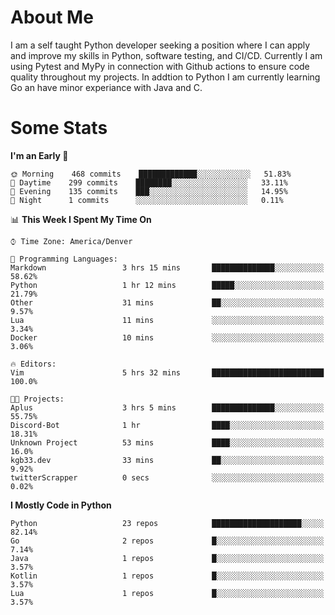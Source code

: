 # About Me
  I am a self taught Python developer seeking a position where I can apply and improve my skills in Python, software testing, and CI/CD. Currently I am using Pytest and MyPy in connection with Github actions to ensure code quality throughout my projects. In addtion to Python I am currently learning Go an have minor experiance with Java and C.
  
 # Some Stats
  
<!--START_SECTION:waka-->
**I'm an Early 🐤** 

```text
🌞 Morning    468 commits    █████████████░░░░░░░░░░░░   51.83% 
🌆 Daytime    299 commits    ████████░░░░░░░░░░░░░░░░░   33.11% 
🌃 Evening    135 commits    ███░░░░░░░░░░░░░░░░░░░░░░   14.95% 
🌙 Night      1 commits      ░░░░░░░░░░░░░░░░░░░░░░░░░   0.11%

```


📊 **This Week I Spent My Time On** 

```text
⌚︎ Time Zone: America/Denver

💬 Programming Languages: 
Markdown                 3 hrs 15 mins       ██████████████░░░░░░░░░░░   58.62% 
Python                   1 hr 12 mins        █████░░░░░░░░░░░░░░░░░░░░   21.79% 
Other                    31 mins             ██░░░░░░░░░░░░░░░░░░░░░░░   9.57% 
Lua                      11 mins             ░░░░░░░░░░░░░░░░░░░░░░░░░   3.34% 
Docker                   10 mins             ░░░░░░░░░░░░░░░░░░░░░░░░░   3.06%

🔥 Editors: 
Vim                      5 hrs 32 mins       █████████████████████████   100.0%

🐱‍💻 Projects: 
Aplus                    3 hrs 5 mins        ██████████████░░░░░░░░░░░   55.75% 
Discord-Bot              1 hr                ████░░░░░░░░░░░░░░░░░░░░░   18.31% 
Unknown Project          53 mins             ████░░░░░░░░░░░░░░░░░░░░░   16.0% 
kgb33.dev                33 mins             ██░░░░░░░░░░░░░░░░░░░░░░░   9.92% 
twitterScrapper          0 secs              ░░░░░░░░░░░░░░░░░░░░░░░░░   0.02%

```

**I Mostly Code in Python** 

```text
Python                   23 repos            ████████████████████░░░░░   82.14% 
Go                       2 repos             █░░░░░░░░░░░░░░░░░░░░░░░░   7.14% 
Java                     1 repos             █░░░░░░░░░░░░░░░░░░░░░░░░   3.57% 
Kotlin                   1 repos             █░░░░░░░░░░░░░░░░░░░░░░░░   3.57% 
Lua                      1 repos             █░░░░░░░░░░░░░░░░░░░░░░░░   3.57%

```



<!--END_SECTION:waka-->
